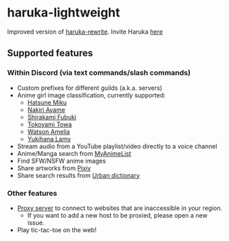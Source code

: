 # haruka-lightweight
Improved version of [haruka-rewrite](https://github.com/Serious-senpai/haruka-rewrite).
Invite Haruka [here](https://discord.com/api/oauth2/authorize?client_id=848178172536946708&permissions=70643008&scope=bot%20applications.commands)

## Supported features
### Within Discord (via text commands/slash commands)
- Custom prefixes for different guilds (a.k.a. servers)
- Anime girl image classification, currently supported:
  - [Hatsune Miku](https://en.wikipedia.org/wiki/Hatsune_Miku)
  - [Nakiri Ayame](https://virtualyoutuber.fandom.com/wiki/Nakiri_Ayame)
  - [Shirakami Fubuki](https://virtualyoutuber.fandom.com/wiki/Shirakami_Fubuki)
  - [Tokoyami Towa](https://virtualyoutuber.fandom.com/wiki/Tokoyami_Towa)
  - [Watson Amelia](https://virtualyoutuber.fandom.com/wiki/Watson_Amelia)
  - [Yukihana Lamy](https://virtualyoutuber.fandom.com/wiki/Yukihana_Lamy)
- Stream audio from a YouTube playlist/video directly to a voice channel
- Anime/Manga search from [MyAnimeList](https://myanimelist.net/)
- Find SFW/NSFW anime images
- Share artworks from [Pixiv](https://www.pixiv.net/en/)
- Share search results from [Urban dictionary](https://www.urbandictionary.com/)
### Other features
- [Proxy server](https://en.wikipedia.org/wiki/Proxy_server) to connect to websites that are inaccessible in your region.
  - If you want to add a new host to be proxied, please open a new issue.
- Play tic-tac-toe on the web!
